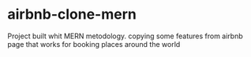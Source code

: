 # airbnb-clone-mern
Project built whit MERN metodology. copying some features from airbnb page that works for booking places around the world
